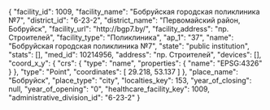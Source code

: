 {
    "facility_id": 1009,
    "facility_name": "Бобруйская городская поликлиника №7",
    "district_id": "6-23-2",
    "district_name": "Первомайский район, Бобруйск",
    "facility_url": "http:\/\/bgp7.by\/",
    "facility_address": "пр. Строителей",
    "facility_type": "Поликлиника",
    "ap_1": "37",
    "name": "Бобруйская городская поликлиника №7",
    "state": "public institution",
    "stats": [],
    "med_id": 10214956,
    "address": "пр. Строителей",
    "devices": [],
    "coord_x_y": {
        "crs": {
            "type": "name",
            "properties": {
                "name": "EPSG:4326"
            }
        },
        "type": "Point",
        "coordinates": [
            29.218,
            53.137
        ]
    },
    "place_name": "Бобруйск",
    "place_type": "city",
    "localties_key": 153,
    "year_of_closing": null,
    "year_of_opening": "0",
    "healthcare_facility_key": 1009,
    "administrative_division_id": "6-23-2"
}